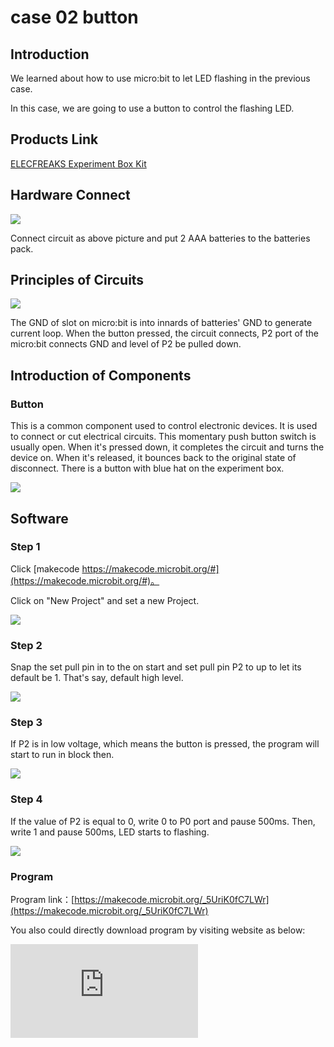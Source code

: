 ﻿# case 02 button

## Introduction ##

We learned about how to use micro:bit to let LED flashing in the previous case.

In this case, we are going to use a button to control the flashing LED.

## Products Link

[ELECFREAKS Experiment Box Kit](https://shop.elecfreaks.com/products/elecfreaks-experiment-box-kit-without-micro-bit-board?_pos=1&_sid=ac099db2f&_ss=r)

## Hardware Connect ##

![](https://wiki-media-ef.oss-cn-hongkong.aliyuncs.com//images/fLSfez6.png)

 Connect circuit as above picture and put 2 AAA batteries to the batteries pack.

## Principles of Circuits ##

![](https://wiki-media-ef.oss-cn-hongkong.aliyuncs.com//images/NSpS8c0.png)

 The GND of slot on micro:bit is into innards of batteries' GND to generate current loop.
 When the button pressed, the circuit connects, P2 port of the micro:bit connects GND and level of P2 be pulled down.

## Introduction of Components ##

### Button ###
 This is a common component used to control electronic devices. It is used to connect or cut electrical circuits.
 This momentary push button switch is usually open. When it's pressed down, it completes the circuit and turns the device on. When it's released, it bounces back to the original state of disconnect.
 There is a button with blue hat on the experiment box.

![](https://wiki-media-ef.oss-cn-hongkong.aliyuncs.com//images/HgatY6t.png)

## Software

### Step 1

 Click [makecode https://makecode.microbit.org/#](https://makecode.microbit.org/#)。

 Click on "New Project" and set a new Project.

![](https://wiki-media-ef.oss-cn-hongkong.aliyuncs.com//images/t34k5Zb.png)

### Step 2

 Snap the set pull pin in to the on start and set pull pin P2 to up to let its default be 1. That's say,  default high level.

![](https://wiki-media-ef.oss-cn-hongkong.aliyuncs.com//images/VuZAOrz.png)

### Step 3

 If P2 is in low voltage, which means the button is pressed, the program will start to run in block
then.

![](https://wiki-media-ef.oss-cn-hongkong.aliyuncs.com//images/0EHwnci.png)

### Step 4

 If the value of P2 is equal to 0, write 0 to P0 port and pause 500ms. Then, write 1 and pause 500ms, LED starts to flashing.

![](https://wiki-media-ef.oss-cn-hongkong.aliyuncs.com//images/z9Yqpi3.png)

### Program

 Program link：[https://makecode.microbit.org/_5UriK0fC7LWr](https://makecode.microbit.org/_5UriK0fC7LWr)

 You also could directly download program by visiting website as below:

<div
    style={{
        position: 'relative',
        paddingBottom: '60%',
        overflow: 'hidden',
    }}
>
    <iframe
        src="https://makecode.microbit.org/_5UriK0fC7LWr"
        frameborder="0"
        sandbox="allow-popups allow-forms allow-scripts allow-same-origin"
        style={{
            position: 'absolute',
            width: '100%',
            height: '100%',
        }}
    />
</div>


## Result

 Press the button, LED starts to flashing.
 Release the button, LED keeps lighting.


## Think

 Why we add a 500ms pause ?


## Questions



## Questions
